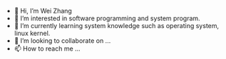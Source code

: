 - 👋 Hi, I’m Wei Zhang
- 👀 I’m interested in software programming and system program.
- 🌱 I’m currently learning system knowledge such as operating system, linux kernel.
- 💞️ I’m looking to collaborate on ...
- 📫 How to reach me ...

<!---
wz30/wz30 is a ✨ special ✨ repository because its `README.md` (this file) appears on your GitHub profile.
You can click the Preview link to take a look at your changes.
--->
